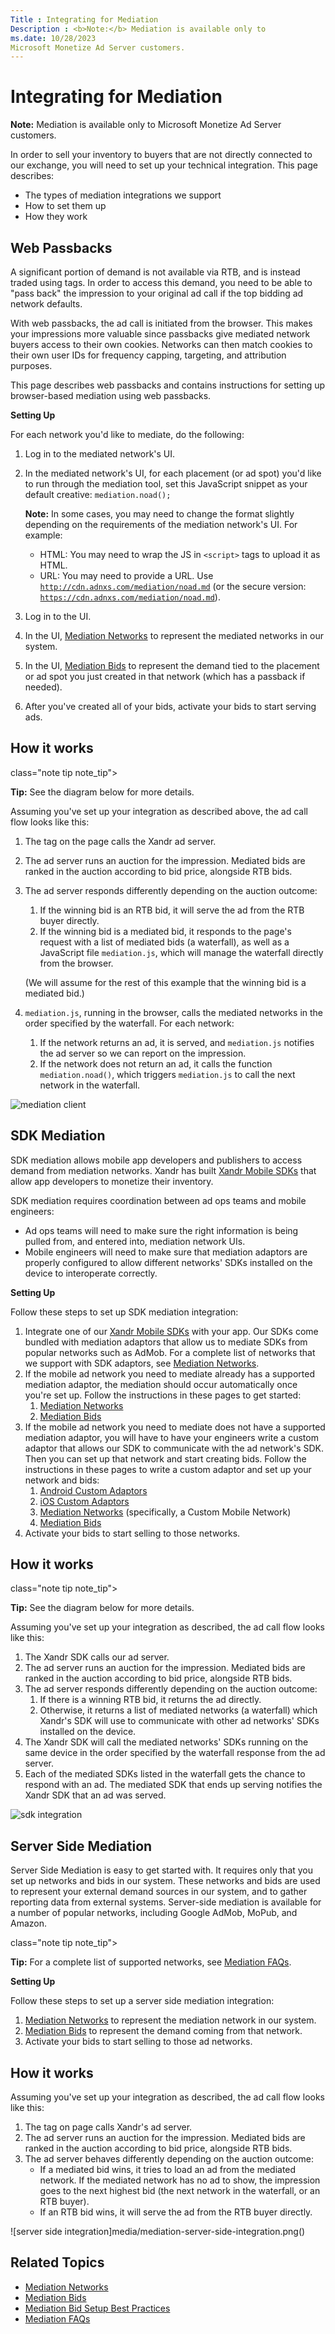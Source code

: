 ```yaml
---
Title : Integrating for Mediation
Description : <b>Note:</b> Mediation is available only to
ms.date: 10/28/2023
Microsoft Monetize Ad Server customers.
---
```



# Integrating for Mediation





<b>Note:</b> Mediation is available only to
Microsoft Monetize Ad Server customers.





In order to sell your inventory to buyers that are not directly
connected to our exchange, you will need to set up your technical
integration. This page describes:

- The types of mediation integrations we support
- How to set them up
- How they work



>

## Web Passbacks

A significant portion of demand is not available via RTB, and is instead
traded using tags. In order to access this demand, you need to be able
to "pass back" the impression to your original ad call if the top
bidding ad network defaults.

With web passbacks, the ad call is initiated from the browser. This
makes your impressions more valuable since passbacks give mediated
network buyers access to their own cookies. Networks can then match
cookies to their own user IDs for frequency capping, targeting, and
attribution purposes.

This page describes web passbacks and contains instructions for setting
up browser-based mediation using web passbacks.

**Setting Up**



For each network you'd like to mediate, do the following:

1.  Log in to the mediated network's UI.
2.  In the mediated network's UI, for each placement (or ad spot) you'd
    like to run through the mediation tool, set this JavaScript snippet
    as your default creative: `mediation.noad();`
    

    <b>Note:</b> In some cases, you may need
    to change the format slightly depending on the requirements of the
    mediation network's UI. For example:
    - HTML: You may need to wrap the JS in `<script>` tags to upload it
      as HTML.
    - URL: You may need to provide a URL. Use
      <a href="http://cdn.adnxs.com/mediation/noad.md" class="xref"
      target="_blank"><code
      class="ph codeph">http://cdn.adnxs.com/mediation/noad.md</code></a>
      (or the secure version:
      <a href="https://cdn.adnxs.com/mediation/noad.md" class="xref"
      target="_blank"><code
      class="ph codeph">https://cdn.adnxs.com/mediation/noad.md</code></a>).

    
3.  Log in to the UI.
4.  In the UI,
    <a href="mediation-networks.md" class="xref">Mediation Networks</a>
    to represent the mediated networks in our system.
5.  In the UI,
    <a href="mediation-bids.md" class="xref">Mediation Bids</a> to
    represent the demand tied to the placement or ad spot you just
    created in that network (which has a passback if needed).
6.  After you've created all of your bids, activate your bids to start
    serving ads.





>

## How it works

class="note tip note_tip">

<b>Tip:</b> See the diagram below for more
details.





Assuming you've set up your integration as described above, the ad call
flow looks like this:

1.  The tag on the page calls the Xandr ad server.

2.  The ad server runs an auction for the impression. Mediated bids are
    ranked in the auction according to bid price, alongside RTB bids.

3.  The ad server responds differently depending on the auction outcome:

    1.  If the winning bid is an RTB bid, it will serve the ad from the
        RTB buyer directly.
    2.  If the winning bid is a mediated bid, it responds to the page's
        request with a list of mediated bids (a waterfall), as well as a
        JavaScript file `mediation.js`, which will manage the waterfall
        directly from the browser.

    (We will assume for the rest of this example that the winning bid is
    a mediated bid.)

4.  `mediation.js`, running in the browser, calls the mediated networks
    in the order specified by the waterfall. For each network:
    1.  If the network returns an ad, it is served, and `mediation.js`
        notifies the ad server so we can report on the impression.
    2.  If the network does not return an ad, it calls the function
        `mediation.noad()`, which triggers `mediation.js` to call the
        next network in the waterfall.


![mediation client](media/mediation-client-side-web.png)



>

## SDK Mediation

SDK mediation allows mobile app developers and publishers to access
demand from mediation networks. Xandr has built <a
href="mobile-sdk/xandr-mobile-sdks.md"
class="xref" target="_blank">Xandr Mobile SDKs</a> that allow app
developers to monetize their inventory.



SDK mediation requires coordination between ad ops teams and mobile
engineers:

- Ad ops teams will need to make sure the right information is being
  pulled from, and entered into, mediation network UIs.
- Mobile engineers will need to make sure that mediation adaptors are
  properly configured to allow different networks' SDKs installed on the
  device to interoperate correctly.



**Setting Up**



Follow these steps to set up SDK mediation integration:

1.  Integrate one of our <a
    href="mobile-sdk/xandr-mobile-sdks.md"
    class="xref" target="_blank">Xandr Mobile SDKs</a> with your app.
    Our SDKs come bundled with mediation adaptors that allow us to
    mediate SDKs from popular networks such as AdMob. For a complete
    list of networks that we support with SDK adaptors, see
    <a href="mediation-networks.md" class="xref">Mediation Networks</a>.
2.  If the mobile ad network you need to mediate already has a supported
    mediation adaptor, the mediation should occur automatically once
    you're set up. Follow the instructions in these pages to get
    started:
    1.  <a href="mediation-networks.md" class="xref">Mediation Networks</a>
    2.  <a href="mediation-bids.md" class="xref">Mediation Bids</a>
3.  If the mobile ad network you need to mediate does not have a
    supported mediation adaptor, you will have to have your engineers
    write a custom adaptor that allows our SDK to communicate with the
    ad network's SDK. Then you can set up that network and start
    creating bids. Follow the instructions in these pages to write a
    custom adaptor and set up your network and bids:
    1.  <a
        href="mobile-sdk/android-custom-adaptors.md"
        class="xref" target="_blank">Android Custom Adaptors</a>
    2.  <a
        href="mobile-sdk/ios-custom-adaptors.md"
        class="xref" target="_blank">iOS Custom Adaptors</a>
    3.  <a href="mediation-networks.md" class="xref">Mediation Networks</a>
        (specifically, a Custom Mobile Network)
    4.  <a href="mediation-bids.md" class="xref">Mediation Bids</a>
4.  Activate your bids to start selling to those networks.





>

## How it works



class="note tip note_tip">

<b>Tip:</b> See the diagram below for more
details.







Assuming you've set up your integration as described, the ad call flow
looks like this:

1.  The Xandr SDK calls our ad server.
2.  The ad server runs an auction for the impression. Mediated bids are
    ranked in the auction according to bid price, alongside RTB bids.
3.  The ad server responds differently depending on the auction outcome:
    1.  If there is a winning RTB bid, it returns the ad directly.
    2.  Otherwise, it returns a list of mediated networks (a waterfall)
        which Xandr's SDK will use to communicate with other ad
        networks' SDKs installed on the device.
4.  The Xandr SDK will call the mediated networks' SDKs running on the
    same device in the order specified by the waterfall response from
    the ad server.
5.  Each of the mediated SDKs listed in the waterfall gets the chance to
    respond with an ad. The mediated SDK that ends up serving notifies
    the Xandr SDK that an ad was served.


![sdk integration](media/mediation-sdk-integration.png)




>

## Server Side Mediation

Server Side Mediation is easy to get started with. It requires only that
you set up networks and bids in our system. These networks and bids are
used to represent your external demand sources in our system, and to
gather reporting data from external systems. Server-side mediation is
available for a number of popular networks, including Google AdMob,
MoPub, and Amazon.



class="note tip note_tip">

<b>Tip:</b> For a complete list of supported
networks, see
<a href="mediation-faqs.md" class="xref">Mediation FAQs</a>.





**Setting Up**



Follow these steps to set up a server side mediation integration:

1.  <a href="mediation-networks.md" class="xref">Mediation Networks</a>
    to represent the mediation network in our system.
2.  <a href="mediation-bids.md" class="xref">Mediation Bids</a> to
    represent the demand coming from that network.
3.  Activate your bids to start selling to those ad networks.





>

## How it works

Assuming you've set up your integration as described, the ad call flow
looks like this:

1.  The tag on page calls Xandr's ad server.
2.  The ad server runs an auction for the impression. Mediated bids are
    ranked in the auction according to bid price, alongside RTB bids.
3.  The ad server behaves differently depending on the auction outcome:
    - If a mediated bid wins, it tries to load an ad from the mediated
      network. If the mediated network has no ad to show, the impression
      goes to the next highest bid (the next network in the waterfall,
      or an RTB buyer).
    - If an RTB bid wins, it will serve the ad from the RTB buyer
      directly.

![server side integration]media/mediation-server-side-integration.png()




>

## Related Topics



- <a href="mediation-networks.md" class="xref">Mediation Networks</a>
- <a href="mediation-bids.md" class="xref">Mediation Bids</a>
- <a href="mediation-bid-setup-best-practices.md" class="xref">Mediation
  Bid Setup Best Practices</a>
- <a href="mediation-faqs.md" class="xref">Mediation FAQs</a>








